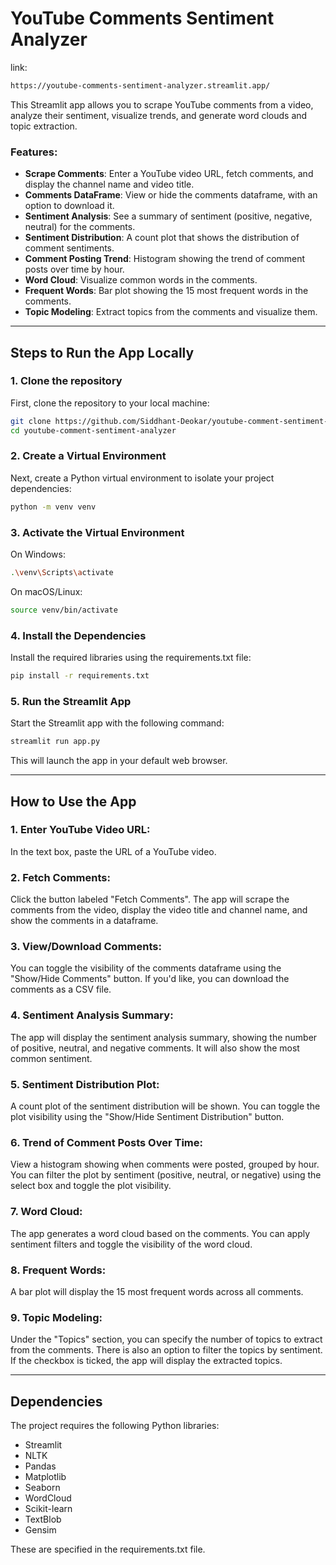 # YouTube Comments Sentiment Analyzer

link:
```bash
https://youtube-comments-sentiment-analyzer.streamlit.app/
```

This Streamlit app allows you to scrape YouTube comments from a video, analyze their sentiment, visualize trends, and generate word clouds and topic extraction. 

### Features:
- **Scrape Comments**: Enter a YouTube video URL, fetch comments, and display the channel name and video title.
- **Comments DataFrame**: View or hide the comments dataframe, with an option to download it.
- **Sentiment Analysis**: See a summary of sentiment (positive, negative, neutral) for the comments.
- **Sentiment Distribution**: A count plot that shows the distribution of comment sentiments.
- **Comment Posting Trend**: Histogram showing the trend of comment posts over time by hour.
- **Word Cloud**: Visualize common words in the comments.
- **Frequent Words**: Bar plot showing the 15 most frequent words in the comments.
- **Topic Modeling**: Extract topics from the comments and visualize them.

<hr>

## Steps to Run the App Locally

### 1. Clone the repository

First, clone the repository to your local machine:

```bash
git clone https://github.com/Siddhant-Deokar/youtube-comment-sentiment-analyzer
cd youtube-comment-sentiment-analyzer
```

### 2. Create a Virtual Environment

Next, create a Python virtual environment to isolate your project dependencies:

```bash
python -m venv venv
```

### 3. Activate the Virtual Environment

On Windows:
```bash
.\venv\Scripts\activate
```

On macOS/Linux:

```bash
source venv/bin/activate
```

### 4. Install the Dependencies

Install the required libraries using the requirements.txt file:

```bash
pip install -r requirements.txt
```

### 5. Run the Streamlit App

Start the Streamlit app with the following command:

```bash
streamlit run app.py
```

This will launch the app in your default web browser.

<hr>

## How to Use the App

### 1. Enter YouTube Video URL: 

In the text box, paste the URL of a YouTube video.

### 2. Fetch Comments: 
Click the button labeled "Fetch Comments". The app will scrape the comments from the video, display the video title and channel name, and show the comments in a dataframe.

### 3. View/Download Comments: 
You can toggle the visibility of the comments dataframe using the "Show/Hide Comments" button. If you'd like, you can download the comments as a CSV file.

### 4. Sentiment Analysis Summary: 
The app will display the sentiment analysis summary, showing the number of positive, neutral, and negative comments. It will also show the most common sentiment.

### 5. Sentiment Distribution Plot: 
A count plot of the sentiment distribution will be shown. You can toggle the plot visibility using the "Show/Hide Sentiment Distribution" button.

### 6. Trend of Comment Posts Over Time: 
View a histogram showing when comments were posted, grouped by hour. You can filter the plot by sentiment (positive, neutral, or negative) using the select box and toggle the plot visibility.

### 7. Word Cloud: 
The app generates a word cloud based on the comments. You can apply sentiment filters and toggle the visibility of the word cloud.

### 8. Frequent Words: 
A bar plot will display the 15 most frequent words across all comments.

### 9. Topic Modeling: 
Under the "Topics" section, you can specify the number of topics to extract from the comments. There is also an option to filter the topics by sentiment. If the checkbox is ticked, the app will display the extracted topics.

<hr>

## Dependencies
The project requires the following Python libraries:
* Streamlit
* NLTK
* Pandas
* Matplotlib
* Seaborn
* WordCloud
* Scikit-learn
* TextBlob
* Gensim
  
These are specified in the requirements.txt file.

